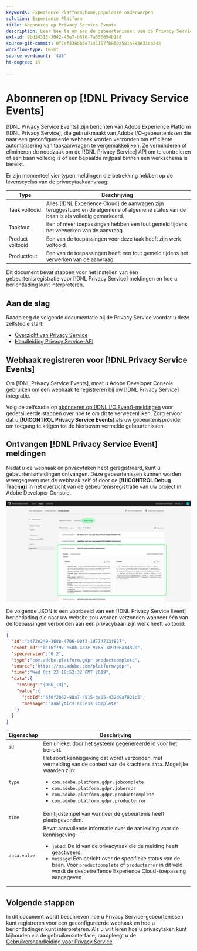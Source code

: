 ```yaml
---
keywords: Experience Platform;home;populaire onderwerpen
solution: Experience Platform
title: Abonneren op Privacy Service Events
description: Leer hoe te om aan de gebeurtenissen van de Privacy Service in te schrijven gebruikend een vooraf gevormde webhaak.
exl-id: 9bd34313-3042-46e7-b670-7a330654b178
source-git-commit: 0f7ef438db5e7141197fb860a5814883d31ca545
workflow-type: tm+mt
source-wordcount: '435'
ht-degree: 1%

---
```


# Abonneren op [!DNL Privacy Service Events]

[!DNL Privacy Service Events] zijn berichten van Adobe Experience Platform [!DNL Privacy Service], die gebruikmaakt van Adobe I/O-gebeurtenissen die naar een geconfigureerde webhaak worden verzonden om efficiënte automatisering van taakaanvragen te vergemakkelijken. Ze verminderen of elimineren de noodzaak om de [!DNL Privacy Service] API om te controleren of een baan volledig is of een bepaalde mijlpaal binnen een werkschema is bereikt.

Er zijn momenteel vier typen meldingen die betrekking hebben op de levenscyclus van de privacytaakaanvraag:

| Type | Beschrijving |
| --- | --- |
| Taak voltooid | Alles [!DNL Experience Cloud] de aanvragen zijn teruggestuurd en de algemene of algemene status van de baan is als volledig gemarkeerd. |
| Taakfout | Een of meer toepassingen hebben een fout gemeld tijdens het verwerken van de aanvraag. |
| Product voltooid | Een van de toepassingen voor deze taak heeft zijn werk voltooid. |
| Productfout | Een van de toepassingen heeft een fout gemeld tijdens het verwerken van de aanvraag. |

Dit document bevat stappen voor het instellen van een gebeurtenisregistratie voor [!DNL Privacy Service] meldingen en hoe u berichtlading kunt interpreteren.

## Aan de slag

Raadpleeg de volgende documentatie bij de Privacy Service voordat u deze zelfstudie start:

* [Overzicht van Privacy Service](./home.md)
* [Handleiding Privacy Service-API](./api/overview.md)

## Webhaak registreren voor [!DNL Privacy Service Events]

Om [!DNL Privacy Service Events], moet u Adobe Developer Console gebruiken om een webhaak te registreren bij uw [!DNL Privacy Service] integratie.

Volg de zelfstudie op [abonneren op [!DNL I/O Event]-meldingen](../observability/alerts/subscribe.md) voor gedetailleerde stappen over hoe te om dit te verwezenlijken. Zorg ervoor dat u **[!UICONTROL Privacy Service Events]** als uw gebeurtenisprovider om toegang te krijgen tot de hierboven vermelde gebeurtenissen.

## Ontvangen [!DNL Privacy Service Event] meldingen

Nadat u de webhaak en privacytaken hebt geregistreerd, kunt u gebeurtenismeldingen ontvangen. Deze gebeurtenissen kunnen worden weergegeven met de webhaak zelf of door de **[!UICONTROL Debug Tracing]** in het overzicht van de gebeurtenisregistratie van uw project in Adobe Developer Console.

![](images/privacy-events/debug-tracing.png)

De volgende JSON is een voorbeeld van een [!DNL Privacy Service Event] berichtlading die naar uw website zou worden verzonden wanneer één van de toepassingen verbonden aan een privacybaan zijn werk heeft voltooid:

```json
{
  "id":"b472e249-368b-4706-90f3-1d774713f827",
  "event_id":"b116f797-e50b-432e-9c65-189106a34820",
  "specversion":"0.2",
  "type":"com.adobe.platform.gdpr.productcomplete",
  "source":"https://ns.adobe.com/platform/gdpr",
  "time":"Wed Oct 23 18:52:32 GMT 2019",
  "data":{
    "imsOrg":"{ORG_ID}",
    "value":{
      "jobId":"6f0f2b62-88a7-4515-ba05-432d9a7021c5",
      "message":"analytics.access.complete"
    }
  }
}
```

| Eigenschap | Beschrijving |
| --- | --- |
| `id` | Een unieke, door het systeem gegenereerde id voor het bericht. |
| `type` | Het soort kennisgeving dat wordt verzonden, met vermelding van de context van de krachtens `data`. Mogelijke waarden zijn: <ul><li>`com.adobe.platform.gdpr.jobcomplete`</li><li>`com.adobe.platform.gdpr.joberror`</li><li>`com.adobe.platform.gdpr.productcomplete`</li><li>`com.adobe.platform.gdpr.producterror`</li></ul> |
| `time` | Een tijdstempel van wanneer de gebeurtenis heeft plaatsgevonden. |
| `data.value` | Bevat aanvullende informatie over de aanleiding voor de kennisgeving: <ul><li>`jobId`: De id van de privacytaak die de melding heeft geactiveerd.</li><li>`message`: Een bericht over de specifieke status van de baan. Voor `productcomplete` of `producterror` in dit veld wordt de desbetreffende Experience Cloud-toepassing aangegeven.</li></ul> |

## Volgende stappen

In dit document wordt beschreven hoe u Privacy Service-gebeurtenissen kunt registreren voor een geconfigureerde webhaak en hoe u berichtladingen kunt interpreteren. Als u wilt leren hoe u privacytaken kunt bijhouden via de gebruikersinterface, raadpleegt u de [Gebruikershandleiding voor Privacy Service](./ui/user-guide.md).
